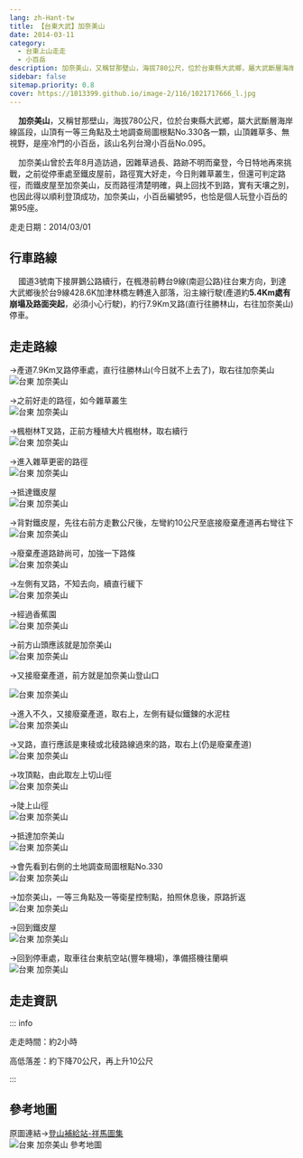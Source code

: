 ```yaml
---
lang: zh-Hant-tw
title: 【台東大武】加奈美山
date: 2014-03-11
category: 
  - 台東上山走走
  - 小百岳
description: 加奈美山，又稱甘那壁山，海拔780公尺，位於台東縣大武鄉，屬大武斷層海岸線區段，山頂有一等三角點及土地調查局圖根點No.330各一顆，山頂雜草多、無視野，是座冷門的小百岳，該山名列台灣小百岳No.095。加奈美山曾於去年8月造訪過，因雜草過長、路跡不明而棄登。加奈美山，小百岳編號95，也恰是個人玩登小百岳的第95座。
sidebar: false
sitemap.priority: 0.8
cover: https://1013399.github.io/image-2/116/1021717666_l.jpg
---
```


    **加奈美山**，又稱甘那壁山，海拔780公尺，位於台東縣大武鄉，屬大武斷層海岸線區段，山頂有一等三角點及土地調查局圖根點No.330各一顆，山頂雜草多、無視野，是座冷門的小百岳，該山名列台灣小百岳No.095。  

<!-- more -->

    加奈美山曾於去年8月造訪過，因雜草過長、路跡不明而棄登，今日特地再來挑戰，之前從停車處至鐵皮屋前，路徑寬大好走，今日則雜草叢生，但還可判定路徑，而鐵皮屋至加奈美山，反而路徑清楚明確，與上回找不到路，實有天壤之別，也因此得以順利登頂成功，加奈美山，小百岳編號95，也恰是個人玩登小百岳的第95座。

走走日期：2014/03/01

## 行車路線
    國道3號南下接屏鵝公路續行，在楓港前轉台9線(南迴公路)往台東方向，到達大武鄉後於台9線428.6K加津林橋左轉進入部落，沿主線行駛(產道約**5.4Km處有崩塌及路面突起**，必須小心行駛)，約行7.9Km叉路(直行往勝林山，右往加奈美山)停車。

## 走走路線  
→產道7.9Km叉路停車處，直行往勝林山(今日就不上去了)，取右往加奈美山  
![台東 加奈美山](https://1013399.github.io/image-2/116/1021717554_l.jpg)

→之前好走的路徑，如今雜草叢生  
![台東 加奈美山](https://1013399.github.io/image-2/116/1021717562_l.jpg)

→楓樹林T叉路，正前方種植大片楓樹林，取右續行  
![台東 加奈美山](https://1013399.github.io/image-2/116/1021717574_l.jpg)

→進入雜草更密的路徑  
![台東 加奈美山](https://1013399.github.io/image-2/116/1021717588_l.jpg)

→抵達鐵皮屋  
![台東 加奈美山](https://1013399.github.io/image-2/116/1021717602_l.jpg)

→背對鐵皮屋，先往右前方走數公尺後，左彎約10公尺至底接廢棄產道再右彎往下  
![台東 加奈美山](https://1013399.github.io/image-2/116/1021717619_l.jpg)

→廢棄產道路跡尚可，加強一下路條  
![台東 加奈美山](https://1013399.github.io/image-2/116/1021717635_l.jpg)

→左側有叉路，不知去向，續直行緩下  
![台東 加奈美山](https://1013399.github.io/image-2/116/1021717652_l.jpg)

→經過香蕉園  
![台東 加奈美山](https://1013399.github.io/image-2/116/1021717658_l.jpg)

→前方山頭應該就是加奈美山  
![台東 加奈美山](https://1013399.github.io/image-2/116/1021717666_l.jpg)

→又接廢棄產道，前方就是加奈美山登山口

![台東 加奈美山](https://1013399.github.io/image-2/116/1021717679_l.jpg)

→進入不久，又接廢棄產道，取右上，左側有疑似鐵鍊的水泥柱  
![台東 加奈美山](https://1013399.github.io/image-2/116/1021717693_l.jpg)

→叉路，直行應該是東稜或北稜路線過來的路，取右上(仍是廢棄產道)  
![台東 加奈美山](https://1013399.github.io/image-2/116/1021717720_l.jpg)

→攻頂點，由此取左上切山徑  
![台東 加奈美山](https://1013399.github.io/image-2/116/1021717729_l.jpg)

→陡上山徑  
![台東 加奈美山](https://1013399.github.io/image-2/116/1021717749_l.jpg)

→抵達加奈美山  
![台東 加奈美山](https://1013399.github.io/image-2/116/1021717761_l.jpg)

→會先看到右側的土地調查局圖根點No.330  
![台東 加奈美山](https://1013399.github.io/image-2/116/1021717769_l.jpg)

→加奈美山，一等三角點及一等衛星控制點，拍照休息後，原路折返  
![台東 加奈美山](https://1013399.github.io/image-2/116/1021717777_l.jpg)

→回到鐵皮屋  
![台東 加奈美山](https://1013399.github.io/image-2/116/1021717784_l.jpg)

→回到停車處，取車往台東航空站(豐年機場)，準備搭機往蘭嶼  
![台東 加奈美山](https://1013399.github.io/image-2/116/1021717792_l.jpg)

## 走走資訊

::: info

走走時間：約2小時

高低落差：約下降70公尺，再上升10公尺

:::

## 參考地圖  
原圖連結→[登山補給站-祥馬圖集](http://www.keepon.com.tw/DiscussLoad.aspx?code=314B5CF9AEC3A19170A9A7E294A7989A108EDD7747377D98)  
![台東 加奈美山 參考地圖](https://1013399.github.io/image-2/116/1021717896_l.jpg)